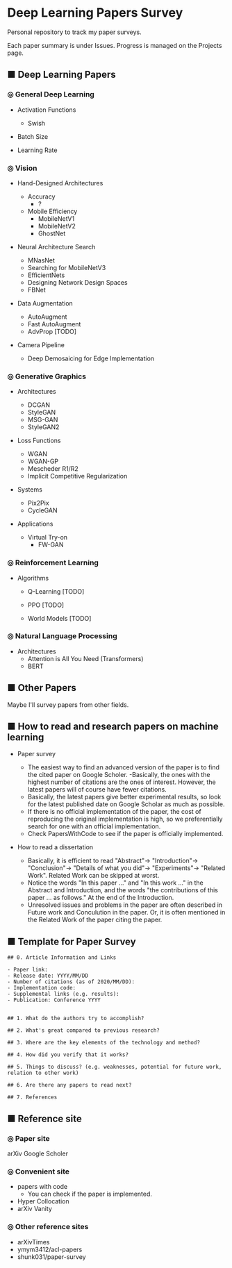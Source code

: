 # Deep Learning Papers Survey
Personal repository to track my paper surveys.

Each paper summary is under Issues. Progress is managed on the Projects page.

## ■ Deep Learning Papers
### ◎ General Deep Learning
- Activation Functions
  - Swish

- Batch Size

- Learning Rate

### ◎ Vision
- Hand-Designed Architectures
  - Accuracy
    - ?
  - Mobile Efficiency
    - MobileNetV1
    - MobileNetV2
    - GhostNet

- Neural Architecture Search
  - MNasNet
  - Searching for MobileNetV3
  - EfficientNets
  - Designing Network Design Spaces
  - FBNet
  
- Data Augmentation
  - AutoAugment
  - Fast AutoAugment
  - AdvProp [TODO]
  
- Camera Pipeline
  - Deep Demosaicing for Edge Implementation

### ◎ Generative Graphics
- Architectures
  - DCGAN
  - StyleGAN
  - MSG-GAN
  - StyleGAN2
  
- Loss Functions
  - WGAN
  - WGAN-GP
  - Mescheder R1/R2
  - Implicit Competitive Regularization
  
- Systems
  - Pix2Pix
  - CycleGAN

- Applications
  - Virtual Try-on
    - FW-GAN

### ◎ Reinforcement Learning
- Algorithms
  - Q-Learning [TODO]
  - PPO [TODO]
  
  - World Models [TODO]
  
### ◎ Natural Language Processing
- Architectures
  - Attention is All You Need (Transformers)
  - BERT

## ■ Other Papers
Maybe I'll survey papers from other fields.

## ■ How to read and research papers on machine learning
 - Paper survey
     - The easiest way to find an advanced version of the paper is to find the cited paper on Google Scholer.
     -Basically, the ones with the highest number of citations are the ones of interest. However, the latest papers will of course have fewer citations.
     - Basically, the latest papers give better experimental results, so look for the latest published date on Google Scholar as much as possible.
     - If there is no official implementation of the paper, the cost of reproducing the original implementation is high, so we preferentially search for one with an official implementation.
     - Check PapersWithCode to see if the paper is officially implemented.

- How to read a dissertation
    - Basically, it is efficient to read "Abstract"-> "Introduction"-> "Conclusion"-> "Details of what you did"-> "Experiments"-> "Related Work". Related Work can be skipped at worst.
    - Notice the words "In this paper ..." and "In this work ..." in the Abstract and Introduction, and the words "the contributions of this paper ... as follows." At the end of the Introduction.
    - Unresolved issues and problems in the paper are often described in Future work and Conculution in the paper. Or, it is often mentioned in the Related Work of the paper citing the paper.

## ■ Template for Paper Survey
```
## 0. Article Information and Links

- Paper link: 
- Release date: YYYY/MM/DD
- Number of citations (as of 2020/MM/DD): 
- Implementation code: 
- Supplemental links (e.g. results): 
- Publication: Conference YYYY


## 1. What do the authors try to accomplish?

## 2. What's great compared to previous research?

## 3. Where are the key elements of the technology and method?

## 4. How did you verify that it works?

## 5. Things to discuss? (e.g. weaknesses, potential for future work, relation to other work)

## 6. Are there any papers to read next?

## 7. References

```

## ■ Reference site
### ◎ Paper site
arXiv
Google Scholer
### ◎ Convenient site
- papers with code
    - You can check if the paper is implemented.
- Hyper Collocation
- arXiv Vanity
### ◎ Other reference sites
- arXivTimes
- ymym3412/acl-papers
- shunk031/paper-survey
